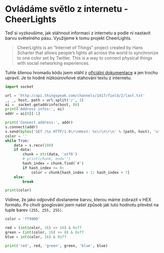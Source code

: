 # Ovládáme světlo z internetu - CheerLights

Teď si vyzkoušíme, jak stáhnout informaci z internetu a podle ní nastavit barvu světelného pásu. Využijeme k tomu projekt CheerLights.

>  CheerLights is an “Internet of Things” project created by Hans Scharler that allows people’s lights all across the world to synchronize to one color set by Twitter. This is a way to connect physical things with social networking experiences.


Tuhle šílenou hromadu kódu jsem stáhl z [oficiální dokumentace](http://docs.micropython.org/en/latest/esp8266/esp8266/tutorial/network_tcp.html#http-get-request) a jen trochu upravil. Je to hodně nízkoúrovňové stahování textu z internetu.

```python
import socket

url = 'http://api.thingspeak.com/channels/1417/field/2/last.txt'
_, _, host, path = url.split('/', 3)
ai = _socket.getaddrinfo(host, 80)
print('Address infos:', ai)
addr = ai[0][-1]

print('Connect address:', addr)
s.connect(addr)
s.send(bytes('GET /%s HTTP/1.0\r\nHost: %s\r\n\r\n' % (path, host), 'utf8'))
color = ''
while True:
    data = s.recv(100)
    if data:
        chunk = str(data, 'utf8')
        # print(chunk, end='')
        hash_index = chunk.find('#')
        if hash_index >= 0:
            color = chunk[hash_index + 1: hash_index + 7]
    else:
        break

print(color)
```

Vidíme, že jako odpověď dostaneme barvu, kterou máme zobrazit v HEX formátu. Po chvíli googlování jsem našel způsob jak tuto hodnotu převést na tuple barev `(255, 255, 255)`.

```python
color = 'ff9900'

red = (int(color, 16) >> 16) & 0xff
green = (int(color, 16) >> 8) & 0xff
blue = int(color, 16) & 0xff

print('red', red, 'green', green, 'blue', blue)
```
